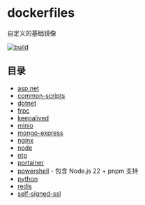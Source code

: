 # dockerfiles

自定义的基础镜像

[![build](https://github.com/staneee/dockerfiles/actions/workflows/build.yml/badge.svg)](https://github.com/staneee/dockerfiles/actions/workflows/build.yml)

## 目录

- [asp.net](/src/aspnet/README.md)
- [common-scripts](/src/common-scripts/README.md)
- [dotnet](/src/dotnet/README.md)
- [frpc](/src/frpc/README.md)
- [keepalived](/src/keepalived/README.md)
- [minio](/src/minio/README.md)
- [mongo-express](/src/mongo-express/README.md)
- [nginx](/src/nginx/README.md)
- [node](/src/node/README.md)
- [ntp](/src/ntp/README.md)
- [portainer](/src/portainer/README.md)
- [powershell](/src/powershell/README.md) - 包含 Node.js 22 + pnpm 支持
- [python](/src/python/README.md)
- [redis](/src/redis/README.md)
- [self-signed-ssl](/src/self-signed-ssl/README.md)
